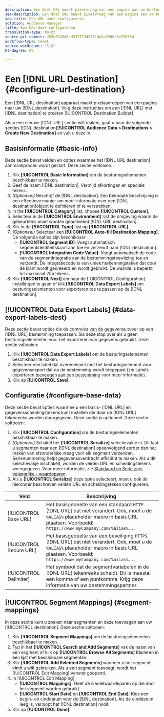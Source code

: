 ```yaml
---
description: Een doel URL maakt pixelvraag van een pagina aan uw bestemming. Volg deze instructies om een bestemming tot stand te brengen URL met de Bouwer van de Bestemming.
seo-description: Een doel URL maakt pixelvraag van een pagina aan uw bestemming. Volg deze instructies om een bestemming tot stand te brengen URL met de Bouwer van de Bestemming.
seo-title: Een URL-doel configureren
solution: Audience Manager
title: Een URL-doel configureren
translation-type: tm+mt
source-git-commit: d83b07a542dd337773d287f4eba0960c6e258504
workflow-type: tm+mt
source-wordcount: '513'
ht-degree: 0%

---
```




# Een [!DNL URL Destination] {#configure-url-destination}

Een [!DNL URL destination] apparaat maakt pixelaanroepen van een pagina naar uw [!DNL destination]. Volg deze instructies om een [!DNL URL] met [!DNL destination] te creëren [!UICONTROL Destination Builder].

<!-- create-url-destination.xml -->

Als u een nieuwe [!DNL URL] sectie wilt maken, gaat u naar de volgende secties [!DNL destination]**[!UICONTROL Audience Data > Destinations > Create New Destination]** en vult u deze in.

## Basisinformatie {#basic-info}

Deze sectie bevat velden en opties waarmee het [!DNL URL destination] aanmaakproces wordt gestart. Deze sectie voltooien:

1. Klik **[!UICONTROL Basic Information]** om de besturingselementen beschikbaar te maken.
2. Geef de naam [!DNL destination]. Vermijd afkortingen en speciale tekens.
3. *(Optioneel)* Beschrijf de [!DNL destination]. Een beknopte beschrijving is een effectieve manier om meer informatie over een [!DNL destination]object te definiëren of te verstrekken.
4. In the **[!UICONTROL Category]** list, choose **[!UICONTROL Custom]**.
5. Selecteer in de **[!UICONTROL Environment]** lijst de omgeving waarin de gebeurtenis moet worden geactiveerd [!DNL URL destination].
6. Klik in de **[!UICONTROL Type]** lijst op **[!UICONTROL URL]**.
7. *(Optioneel)* Selecteer een **[!UICONTROL Auto-fill Destination Mapping]**. De volgende opties zijn beschikbaar:
   * **[!UICONTROL Segment ID]**: Voegt automatisch segmentidentiteitskaart aan toe en verzendt naar [!DNL destination].
   * **[!UICONTROL Integration Code Value]**: Voegt automatisch de code van de segmentintegratie aan de bestemmingstoewijzing toe en verzendt. De integratiecode is een uniek herkenningsteken dat door de klant wordt gecreeerd en wordt gebruikt. De waarde is beperkt tot maximaal 255 tekens.
8. Klik **[!UICONTROL Next]** om naar de [!UICONTROL Configuration] instellingen te gaan of klik **[!UICONTROL Data Export Labels]** om besturingselementen voor exporteren toe te passen op de [!DNL destination].

## [!UICONTROL Data Export Labels] {#data-export-labels-dest}

Deze sectie bevat opties die de controles [van de](../../features/data-export-controls.md) gegevensuitvoer op een [!DNL URL] bestemming toepassen. Sla deze stap over als u geen besturingselementen voor het exporteren van gegevens gebruikt. Deze sectie voltooien:

1. Klik **[!UICONTROL Data Export Labels]** om de besturingselementen beschikbaar te maken.
2. Selecteer een label dat overeenkomt met het besturingselement voor gegevensexport dat op de bestemming wordt toegepast (zie Labels exporteren [toevoegen aan een bestemming](/help/using/features/destinations/add-data-export-labels.md) voor meer informatie).
3. Klik op **[!UICONTROL Save]**.

## Configuratie {#configure-base-data}

Deze sectie bevat opties waarmee u een basis- [!DNL URL] en gegevensscheidingstekens kunt instellen die door de [!DNL URL] tekenreeks worden doorgegeven. Deze sectie is optioneel. Deze sectie voltooien:

1. Klik **[!UICONTROL Configuration]** om de besturingselementen beschikbaar te maken.
1. *(Optioneel)* Schakel het **[!UICONTROL Serialize]** selectievakje in.
Dit laat u segmenten naar een [!DNL destination] opeenvolgend eerder dan het maken van afzonderlijke vraag voor elk segment verzenden. Serienummering helpt gegevensoverdracht efficiënt te maken. Als u dit selectievakje inschakelt, worden de velden URL en scheidingstekens weergegeven. Voor meer informatie, zie [Standaard en Serie zeer belangrijke - waardeparen](../../features/destinations/key-value-pairs.md).
1. Als u **[!UICONTROL Serialize]** deze optie selecteert, moet u ook de hieronder beschreven velden URL en scheidingsteken configureren.

| Veld | Beschrijving |
|--- |--- |
| [!UICONTROL Base URL] | Het basisgedeelte van een standaard `HTTP` [!DNL URL] dat niet verandert. Ook, moet u de `%ALIAS%` placeholder macro [](../../features/destinations/destination-macros.md#destination-macros-defined) in basis URL plaatsen. Voorbeeld: `https://www.myCompany.com/%alias%...` |
| [!UICONTROL Secure URL] | Het basisgedeelte van een beveiliging `HTTPS` [!DNL URL] dat niet verandert. Ook, moet u de `%ALIAS%` placeholder macro [](../../features/destinations/destination-macros.md#destination-macros-defined) in basis URL plaatsen. Voorbeeld: `https://www.myCompany.com/%alias%...` |
| [!UICONTROL Delimiter] | Het symbool dat de segmentvariabelen in de [!DNL URL] tekenreeks scheidt. Dit is meestal een komma of een puntkomma. Krijg deze informatie van uw bestemmingspartner. |

## [!UICONTROL Segment Mappings] {#segment-mappings}

In deze sectie kunt u zoeken naar segmenten en deze toevoegen aan uw [!UICONTROL destination]. Deze sectie voltooien:

1. Klik **[!UICONTROL Segment Mappings]** om de besturingselementen beschikbaar te maken.
1. Typ in het **[!UICONTROL Search and Add Segments]** vak de naam van een segment of klik op **[!UICONTROL Browse All Segments]** Bladeren in een lijst met beschikbare segmenten.
1. Klik **[!UICONTROL Add Selected Segments]** wanneer u het segment vindt u wilt gebruiken. Als u een segment toevoegt, wordt het [!UICONTROL Edit Mapping] venster geopend.
1. In [!UICONTROL Edit Mapping]:
   * **[!UICONTROL Mappings]**: Geef de sleutelwaardeparen op die door het segment worden gebruikt.
   * **[!UICONTROL Start Date]** en **[!UICONTROL End Date]**: Kies een begin- en einddatum voor de [!DNL destination]. Als de einddatum leeg is, verloopt het [!DNL destination] nooit.
1. Klik op **[!UICONTROL Done]**.